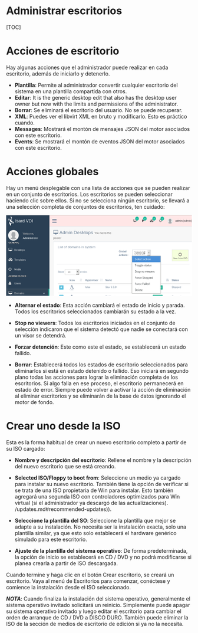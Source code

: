 <h1>Administrar escritorios</h1>

[TOC]

# Acciones de escritorio

Hay algunas acciones que el administrador puede realizar en cada escritorio, además de iniciarlo y detenerlo.

- **Plantilla**: Permite al administrador convertir cualquier escritorio del sistema en una plantilla compartida con otros.
- **Editar**: It is the generic desktop edit that also has the desktop user owner but now with the limits and permissions of the administrator.
- **Borrar**: Se eliminará el escritorio del usuario. No se puede recuperar.
- **XML**: Puedes ver el libvirt XML en bruto y modificarlo. Esto es práctico cuando.
- **Messages**: Mostrará el montón de mensajes JSON del motor asociados con este escritorio.
- **Events**: Se mostrará el montón de eventos JSON del motor asociados con este escritorio.

# Acciones globales

Hay un menú desplegable con una lista de acciones que se pueden realizar en un conjunto de escritorios. Los escritorios se pueden seleccionar haciendo clic sobre ellos. Si no se selecciona ningún escritorio, se llevará a una selección completa de conjuntos de escritorios, ten cuidado:

![](../../images/admin/domains/desktops/global_actions.png)

- **Alternar el estado**: Esta acción cambiará el estado de inicio y parada. Todos los escritorios seleccionados cambiarán su estado a la vez.
- **Stop no viewers**: Todos los escritorios iniciados en el conjunto de selección indicaron que el sistema detectó que nadie se conectará con un visor se detendrá.
- **Forzar detención**: Este como este el estado, se establecerá un estado fallido.

- **Borrar**: Establecerá todos los estados de escritorio seleccionados para eliminarlos si está en estado detenido o fallido. Eso iniciará en segundo plano todas las acciones para lograr la eliminación completa de los escritorios. Si algo falla en ese proceso, el escritorio permanecerá en estado de error. Siempre puede volver a activar la acción de eliminación al eliminar escritorios y se eliminarán de la base de datos ignorando el motor de fondo.


# Crear uno desde la ISO

Esta es la forma habitual de crear un nuevo escritorio completo a partir de su ISO cargado:


- **Nombre y descripción del escritorio**: Rellene el nombre y la descripción del nuevo escritorio que se está creando.

- **Selected ISO/Floppy to boot from**: Seleccione un medio ya cargado para instalar su nuevo escritorio. También tiene la opción de verificar si se trata de una ISO propietaria de Win para instalar. Esto también agregará una segunda ISO con controladores optimizados para Win virtual (si el administrador ya descargó de las actualizaciones).
/updates.md#recommended-updates)).

- **Seleccione la plantilla del SO**: Seleccione la plantilla que mejor se adapte a su instalación. No necesita ser la instalación exacta, solo una plantilla similar, ya que esto solo establecerá el hardware genérico simulado para este escritorio.
- **Ajuste de la plantilla del sistema operativo**: De forma predeterminada, la opción de inicio se establecerá en CD / DVD y no podrá modificarse si planea crearla a partir de ISO descargada.


Cuando termine y haga clic en el botón Crear escritorio, se creará un escritorio. Vaya al menú de Escritorios para comenzar, conéctese y comience la instalación desde el ISO seleccionado.

***NOTA***: Cuando finaliza la instalación del sistema operativo, generalmente el sistema operativo invitado solicitará un reinicio. Simplemente puede apagar su sistema operativo invitado y luego editar el escritorio para cambiar el orden de arranque de CD / DVD a DISCO DURO. También puede eliminar la ISO de la sección de medios de escritorio de edición si ya no la necesita.
